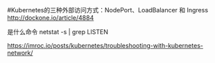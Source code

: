 
#Kubernetes的三种外部访问方式：NodePort、LoadBalancer 和 Ingress
http://dockone.io/article/4884


是什么命令
netstat -s | grep LISTEN

https://imroc.io/posts/kubernetes/troubleshooting-with-kubernetes-network/